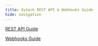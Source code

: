 ```yaml
---
title: Xytech REST API & Webhooks Guide
hide: navigation
---
```




[REST API Guide](REST-API%20Guide/01.%20index.md)

[Webhooks Guide](Webhooks%20Guide/1.%20Introduction.md)

